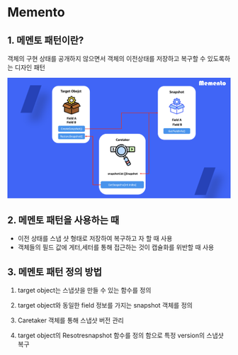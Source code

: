 # Memento

## 1. 메멘토 패턴이란?

객체의 구현 상태를 공개하지 않으면서 객체의 이전상태를 저장하고 복구할 수 있도록하는 디자인 패턴

![Untitled](memento/Untitled.png)

## 2. 메멘토 패턴을 사용하는 때

- 이전 상태를 스냅 샷 형태로 저장하여 복구하고 자 할 때 사용
- 객체들의 필드 값에 게터,세터를 통해 접근하는 것이 캡슐화를 위반할 때 사용

## 3. 메멘토 패턴 정의 방법

1) target object는 스냅샷을 만들 수 있는 함수를 정의

2) target object와 동일한 field 정보를 가지는 snapshot 객체를 정의

3) Caretaker 객체를 통해 스냅샷 버전 관리

4) target object의 Resotresnapshot 함수를 정의 함으로 특정 version의 스냅샷 복구